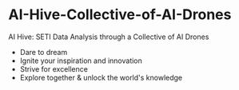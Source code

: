# AI-Hive-Collective-of-AI-Drones
AI Hive: SETI Data Analysis through a Collective of AI Drones

- Dare to dream
- Ignite your inspiration and innovation
- Strive for excellence
- Explore together & unlock the world's knowledge

